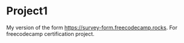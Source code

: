 # Project1

My version of the form https://survey-form.freecodecamp.rocks. For freecodecamp certification project.